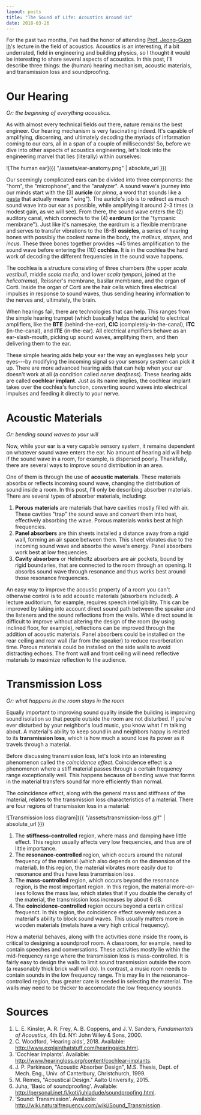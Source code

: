```yaml
---
layout: posts
title: "The Sound of Life: Acoustics Around Us"
date: 2018-03-26
---
```


For the past two months, I've had the honor of attending [Prof. Jeong-Guon Ih](https://www.researchgate.net/profile/Jeong_Guon_Ih)'s lecture in the field of acoustics. Acoustics is an interesting, if a bit underrated, field in engineering and building physics, so I thought it would be interesting to share several aspects of acoustics. In this post, I'll describe three things: the (human) hearing mechanism, acoustic materials, and transmission loss and soundproofing.

# Our Hearing

*Or: the beginning of everything acoustics.*

As with almost every technical fields out there, nature remains the best engineer. Our hearing mechanism is very fascinating indeed. It's capable of amplifying, discerning, and ultimately decoding the myriads of information coming to our ears, all in a span of a couple of milliseconds! So, before we dive into other aspects of acoustics engineering, let's look into the engineering marvel that lies (literally) within ourselves:

![The human ear]({{ "/assets/ear-anatomy.png" | absolute_url }})

Our seemingly complicated ears can be divided into three components: the "horn", the "microphone", and the "analyzer". A sound wave's journey into our minds start with the (3) **auricle** (or *pinna*, a word that sounds like a [pasta](https://en.wikipedia.org/wiki/Penne) that actually means "wing"). The auricle's job is to redirect as much sound wave into our ear as possible, while amplifying it around 2-3 times (a modest gain, as we will see). From there, the sound wave enters the (2) auditory canal, which connects to the (4) **eardrum** (or the "tympanic membrane"). Just like it's namesake, the eardrum is a flexible membrane and serves to transfer vibrations to the (6-8) **ossicles**, a series of hearing bones with possibly the coolest name in the body, the *malleus*, *stapes*, and *incus*. These three bones together provides ~45 times amplification to the sound wave before entering the (10) **cochlea**. It is in the cochlea the hard work of decoding the different frequencies in the sound wave happens.

The cochlea is a structure consisting of three chambers (the upper *scala vestibuli*, middle *scala media*, and lower *scala tympani*, joined at the *helicotrema*), Reissner's membrane, basilar membrane, and the organ of Corti. Inside the organ of Corti are the hair cells which fires electrical impulses in response to sound waves, thus sending hearing information to the nerves and, ultimately, the brain.

When hearings fail, there are technologies that can help. This ranges from the simple hearing trumpet (which basically helps the auricle) to electrical amplifiers, like the **BTE** (behind-the-ear), **CIC** (completely-in-the-canal), **ITC** (in-the-canal), and **ITE** (in-the-ear). All electrical amplifiers behave as an ear-slash-mouth, picking up sound waves, amplifying them, and then delivering them to the ear.

These simple hearing aids help your ear the way an eyeglasses help your eyes---by modifying the incoming signal so your sensory system can pick it up. There are more advanced hearing aids that can help when your ear doesn't work at all (a condition called *nerve deafness*). These hearing aids are called **cochlear implant**. Just as its name implies, the cochlear implant takes over the cochlea's function, converting sound waves into electrical impulses and feeding it directly to your nerve.

# Acoustic Materials

*Or: bending sound waves to your will*

Now, while your ear is a very capable sensory system, it remains dependent on whatever sound wave enters the ear. No amount of hearing aid will help if the sound wave in a room, for example, is dispersed poorly. Thankfully, there are several ways to improve sound distribution in an area.

One of them is through the use of **acoustic materials**. These materials absorbs or reflects incoming sound wave, changing the distribution of sound inside a room. In this post, I'll only be describing absorber materials. There are several types of absorber materials, including:

1. **Porous materials** are materials that have cavities mostly filled with air. These cavities "trap" the sound wave and convert them into heat, effectively absorbing the wave. Porous materials works best at high frequencies.
2. **Panel absorbers** are thin sheets installed a distance away from a rigid wall, forming an air space between them. This sheet vibrates due to the incoming sound wave and absorbs the wave's energy. Panel absorbers work best at low frequencies.
3. **Cavity absorbers** or Helmholtz absorbers are air pockets, bound by rigid boundaries, that are connected to the room through an opening. It absorbs sound wave through resonance and thus works best around those resonance frequencies.

An easy way to improve the acoustic property of a room you can't otherwise control is to add acoustic materials (absorbers included). A lecture auditorium, for example, requires speech intelligibility. This can be improved by taking into account direct sound path between the speaker and the listeners and the sound reflections from the walls. While direct sound is difficult to improve without altering the design of the room (by using inclined floor, for example), reflections can be improved through the addition of acoustic materials. Panel absorbers could be installed on the rear ceiling and rear wall (far from the speaker) to reduce reverberation time. Porous materials could be installed on the side walls to avoid distracting echoes. The front wall and front ceiling will need reflective materials to maximize reflection to the audience.

# Transmission Loss

*Or: what happens in the room stays in the room*

Equally important to improving sound quality inside the building is improving sound isolation so that people outside the room are not disturbed. If you're ever disturbed by your neighbor's loud music, you know what I'm talking about. A material's ability to keep sound in and neighbors happy is related to its **transmission loss**, which is how much a sound lose its power as it travels through a material.

Before discussing transmission loss, let's look into an interesting phenomenon called the *coincidence effect*. Coincidence effect is a phenomenon where a stiff material passes through a certain frequency range exceptionally well. This happens because of bending wave that forms in the material transfers sound far more efficiently than normal.

The coincidence effect, along with the general mass and stiffness of the material, relates to the transmission loss characteristics of a material. There are four regions of transmission loss in a material:

![Transmission loss diagram]({{ "/assets/transmission-loss.gif" | absolute_url }})

1. The **stiffness-controlled** region, where mass and damping have little effect. This region usually affects very low frequencies, and thus are of little importance.
2. The **resonance-controlled** region, which occurs around the natural frequency of the material (which also depends on the dimension of the material). In this region, the material vibrates more easily due to resonance and thus have less transmission loss.
3. The **mass-controlled** region, which occurs beyond the resonance region, is the most important region. In this region, the material more-or-less follows the mass law, which states that if you double the density of the material, the transmission loss increases by about 6 dB.
4. The **coincidence-controlled** region occurs beyond a certain critical frequenct. In this region, the coincidence effect severely reduces a material's ability to block sound waves. This usually matters more in wooden materials (metals have a very high critical frequency).

How a material behaves, along with the activities done inside the room, is critical to designing a soundproof room. A classroom, for example, need to contain speeches and conversations. These activities mostly lie within the mid-frequency range where the transmission loss is mass-controlled. It is fairly easy to design the walls to limit sound transmission outside the room (a reasonably thick brick wall will do). In contrast, a music room needs to contain sounds in the low frequency range. This may lie in the resonance-controlled region, thus greater care is needed in selecting the material. The walls may need to be thicker to accomodate the low frequency sounds.

# Sources

1. L. E. Kinsler, A. R. Frey, A. B. Coppens, and J. V. Sanders, *Fundamentals of Acoustics*, 4th Ed. NY: John Wiley & Sons, 2000.
2. C. Woodford, 'Hearing aids', 2018. Available: http://www.explainthatstuff.com/hearingaids.html.
3. 'Cochlear Implants'. Available: http://www.hearingloss.org/content/cochlear-implants.
4. J. P. Parkinson, "Acoustic Absorber Design", M.S. Thesis, Dept. of Mech. Eng., Univ. of Canterbury, Christchurch, 1999.
5. M. Remes, "Acoustical Design." Aalto University, 2015.
6. Juha, 'Basic of soundproofing'. Available: http://personal.inet.fi/koti/juhladude/soundproofing.html.
7. 'Sound: Transmission'. Available: http://wiki.naturalfrequency.com/wiki/Sound_Transmission.
